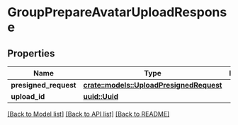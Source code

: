 # GroupPrepareAvatarUploadResponse

## Properties

Name | Type | Description | Notes
------------ | ------------- | ------------- | -------------
**presigned_request** | [**crate::models::UploadPresignedRequest**](UploadPresignedRequest.md) |  | 
**upload_id** | [**uuid::Uuid**](uuid::Uuid.md) |  | 

[[Back to Model list]](../README.md#documentation-for-models) [[Back to API list]](../README.md#documentation-for-api-endpoints) [[Back to README]](../README.md)


